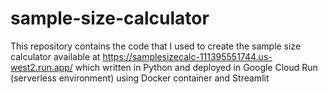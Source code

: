 # sample-size-calculator
This repository contains the code that I used to create the sample size calculator available at https://samplesizecalc-111395551744.us-west2.run.app/ which written in Python and deployed in Google Cloud Run (serverless environment) using Docker container and Streamlit
